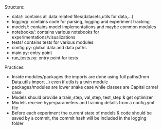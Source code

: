 Structure:
- data/: contains all data related files(datasets,utils for data,...)
- logging/: contains code for parsing, logging and experiment tracking
- models/: contains model implementations and maybe common modules
- notebooks/: contains various notebooks for experimentations/visualizations
- tests/ contains tests for various modules
- config.py: global data and data paths
- main.py: entry point 
- run_tests.py: entry point for tests

Practices:
- Inside modules/packages the imports are done using full paths(from Data.utils import ..) even if utils is a twin module
- packages/modules are lower snake case while classes are Capital camel case
- Models should provide a train_step, val_step, test_step & get optimizer
- Models receive hyperparameters and training details from a config.yml file
- Before each experiment the current state of models & code should be saved by a commit, the commit hash will be included in the logging folder
